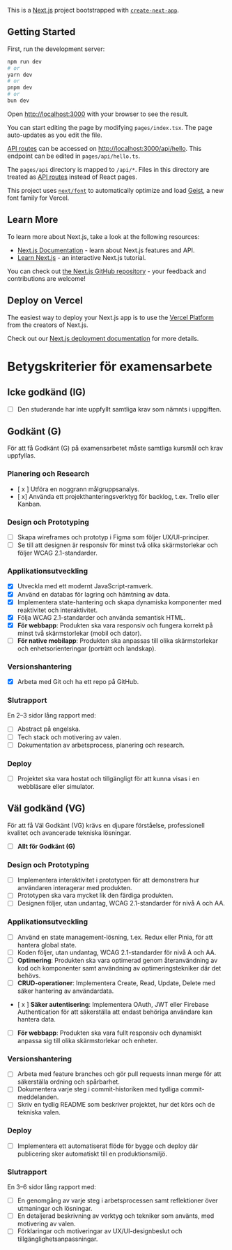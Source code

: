This is a [Next.js](https://nextjs.org) project bootstrapped with [`create-next-app`](https://nextjs.org/docs/pages/api-reference/create-next-app).

## Getting Started

First, run the development server:

```bash
npm run dev
# or
yarn dev
# or
pnpm dev
# or
bun dev
```

Open [http://localhost:3000](http://localhost:3000) with your browser to see the result.

You can start editing the page by modifying `pages/index.tsx`. The page auto-updates as you edit the file.

[API routes](https://nextjs.org/docs/pages/building-your-application/routing/api-routes) can be accessed on [http://localhost:3000/api/hello](http://localhost:3000/api/hello). This endpoint can be edited in `pages/api/hello.ts`.

The `pages/api` directory is mapped to `/api/*`. Files in this directory are treated as [API routes](https://nextjs.org/docs/pages/building-your-application/routing/api-routes) instead of React pages.

This project uses [`next/font`](https://nextjs.org/docs/pages/building-your-application/optimizing/fonts) to automatically optimize and load [Geist](https://vercel.com/font), a new font family for Vercel.

## Learn More

To learn more about Next.js, take a look at the following resources:

- [Next.js Documentation](https://nextjs.org/docs) - learn about Next.js features and API.
- [Learn Next.js](https://nextjs.org/learn-pages-router) - an interactive Next.js tutorial.

You can check out [the Next.js GitHub repository](https://github.com/vercel/next.js) - your feedback and contributions are welcome!

## Deploy on Vercel

The easiest way to deploy your Next.js app is to use the [Vercel Platform](https://vercel.com/new?utm_medium=default-template&filter=next.js&utm_source=create-next-app&utm_campaign=create-next-app-readme) from the creators of Next.js.

Check out our [Next.js deployment documentation](https://nextjs.org/docs/pages/building-your-application/deploying) for more details.

# Betygskriterier för examensarbete

## Icke godkänd (IG)

- [ ] Den studerande har inte uppfyllt samtliga krav som nämnts i uppgiften.

## Godkänt (G)

För att få Godkänt (G) på examensarbetet måste samtliga kursmål och krav uppfyllas.

### Planering och Research

- [ x ] Utföra en noggrann målgruppsanalys.
- [ x] Använda ett projekthanteringsverktyg för backlog, t.ex. Trello eller Kanban.

### Design och Prototyping

- [ ] Skapa wireframes och prototyp i Figma som följer UX/UI-principer.
- [ ] Se till att designen är responsiv för minst två olika skärmstorlekar och följer WCAG 2.1-standarder.

### Applikationsutveckling

- [x] Utveckla med ett modernt JavaScript-ramverk.
- [x] Använd en databas för lagring och hämtning av data.
- [x] Implementera state-hantering och skapa dynamiska komponenter med reaktivitet och interaktivitet.
- [x] Följa WCAG 2.1-standarder och använda semantisk HTML.
- [x] **För webbapp**: Produkten ska vara responsiv och fungera korrekt på minst två skärmstorlekar (mobil och dator).
- [ ] **För native mobilapp**: Produkten ska anpassas till olika skärmstorlekar och enhetsorienteringar (porträtt och landskap).

### Versionshantering

- [x] Arbeta med Git och ha ett repo på GitHub.

### Slutrapport

En 2–3 sidor lång rapport med:

- [ ] Abstract på engelska.
- [ ] Tech stack och motivering av valen.
- [ ] Dokumentation av arbetsprocess, planering och research.

### Deploy

- [ ] Projektet ska vara hostat och tillgängligt för att kunna visas i en webbläsare eller simulator.

## Väl godkänd (VG)

För att få Väl Godkänt (VG) krävs en djupare förståelse, professionell kvalitet och avancerade tekniska lösningar.

- [ ] **Allt för Godkänt (G)**

### Design och Prototyping

- [ ] Implementera interaktivitet i prototypen för att demonstrera hur användaren interagerar med produkten.
- [ ] Prototypen ska vara mycket lik den färdiga produkten.
- [ ] Designen följer, utan undantag, WCAG 2.1-standarder för nivå A och AA.

### Applikationsutveckling

- [ ] Använd en state management-lösning, t.ex. Redux eller Pinia, för att hantera global state.
- [ ] Koden följer, utan undantag, WCAG 2.1-standarder för nivå A och AA.
- [ ] **Optimering**: Produkten ska vara optimerad genom återanvändning av kod och komponenter samt användning av optimeringstekniker där det behövs.
- [ ] **CRUD-operationer**: Implementera Create, Read, Update, Delete med säker hantering av användardata.
- [ x ] **Säker autentisering**: Implementera OAuth, JWT eller Firebase Authentication för att säkerställa att endast behöriga användare kan hantera data.
- [ ] **För webbapp**: Produkten ska vara fullt responsiv och dynamiskt anpassa sig till olika skärmstorlekar och enheter.

### Versionshantering

- [ ] Arbeta med feature branches och gör pull requests innan merge för att säkerställa ordning och spårbarhet.
- [ ] Dokumentera varje steg i commit-historiken med tydliga commit-meddelanden.
- [ ] Skriv en tydlig README som beskriver projektet, hur det körs och de tekniska valen.

### Deploy

- [ ] Implementera ett automatiserat flöde för bygge och deploy där publicering sker automatiskt till en produktionsmiljö.

### Slutrapport

En 3–6 sidor lång rapport med:

- [ ] En genomgång av varje steg i arbetsprocessen samt reflektioner över utmaningar och lösningar.
- [ ] En detaljerad beskrivning av verktyg och tekniker som använts, med motivering av valen.
- [ ] Förklaringar och motiveringar av UX/UI-designbeslut och tillgänglighetsanpassningar.
